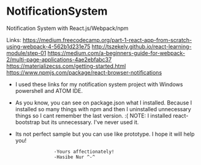 # NotificationSystem
Notification System with React.js/Webpack/npm

Links:
https://medium.freecodecamp.org/part-1-react-app-from-scratch-using-webpack-4-562b1d231e75
http://tszekely.github.io/react-learning-module/step-01
https://medium.com/a-beginners-guide-for-webpack-2/multi-page-applications-4ae2ebfabc37
https://materializecss.com/getting-started.html
https://www.npmjs.com/package/react-browser-notifications

* I used these links for my notification system project with Windows powershell
and ATOM IDE.
* As you know, you can see on package.json what I installed. Because I installed so
many things with npm and then I uninstalled unnecessary things so I cant remember the
last version. :(
NOTE: I installed react-bootstrap but its unnecessary. I've never used it.
* Its not perfect sample but you can use like prototype. I hope it will help you!
				
					-Yours affectionately!
					-Hasibe Nur ^-^
